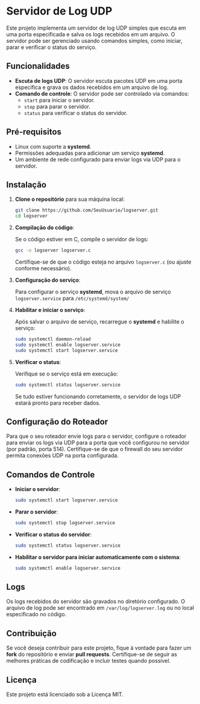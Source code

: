# Servidor de Log UDP

Este projeto implementa um servidor de log UDP simples que escuta em uma porta especificada e salva os logs recebidos em um arquivo. O servidor pode ser gerenciado usando comandos simples, como iniciar, parar e verificar o status do serviço.

## Funcionalidades

- **Escuta de logs UDP**: O servidor escuta pacotes UDP em uma porta específica e grava os dados recebidos em um arquivo de log.
- **Comando de controle**: O servidor pode ser controlado via comandos:
  - `start` para iniciar o servidor.
  - `stop` para parar o servidor.
  - `status` para verificar o status do servidor.

## Pré-requisitos

- Linux com suporte a **systemd**.
- Permissões adequadas para adicionar um serviço **systemd**.
- Um ambiente de rede configurado para enviar logs via UDP para o servidor.

## Instalação

1. **Clone o repositório** para sua máquina local:

    ```bash
    git clone https://github.com/SeuUsuario/logserver.git
    cd logserver
    ```

2. **Compilação do código**:

    Se o código estiver em C, compile o servidor de logs:

    ```bash
    gcc -o logserver logserver.c
    ```

    Certifique-se de que o código esteja no arquivo `logserver.c` (ou ajuste conforme necessário).

3. **Configuração do serviço**:

    Para configurar o serviço **systemd**, mova o arquivo de serviço `logserver.service` para `/etc/systemd/system/`
   

5. **Habilitar e iniciar o serviço**:

    Após salvar o arquivo de serviço, recarregue o **systemd** e habilite o serviço:

    ```bash
    sudo systemctl daemon-reload
    sudo systemctl enable logserver.service
    sudo systemctl start logserver.service
    ```

6. **Verificar o status**:

    Verifique se o serviço está em execução:

    ```bash
    sudo systemctl status logserver.service
    ```

    Se tudo estiver funcionando corretamente, o servidor de logs UDP estará pronto para receber dados.

## Configuração do Roteador

Para que o seu roteador envie logs para o servidor, configure o roteador para enviar os logs via UDP para a porta que você configurou no servidor (por padrão, porta 514). Certifique-se de que o firewall do seu servidor permita conexões UDP na porta configurada.

## Comandos de Controle

- **Iniciar o servidor**:

    ```bash
    sudo systemctl start logserver.service
    ```

- **Parar o servidor**:

    ```bash
    sudo systemctl stop logserver.service
    ```

- **Verificar o status do servidor**:

    ```bash
    sudo systemctl status logserver.service
    ```

- **Habilitar o servidor para iniciar automaticamente com o sistema**:

    ```bash
    sudo systemctl enable logserver.service
    ```

## Logs

Os logs recebidos do servidor são gravados no diretório configurado. O arquivo de log pode ser encontrado em `/var/log/logserver.log` ou no local especificado no código.

## Contribuição

Se você deseja contribuir para este projeto, fique à vontade para fazer um **fork** do repositório e enviar **pull requests**. Certifique-se de seguir as melhores práticas de codificação e incluir testes quando possível.

## Licença

Este projeto está licenciado sob a Licença MIT.
